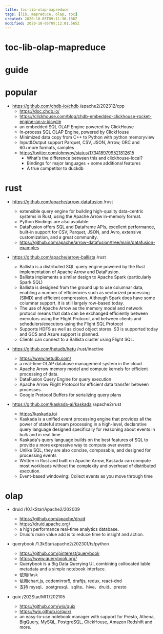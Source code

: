 ```yaml
---
title: toc-lib-olap-mapreduce
tags: [lib, mapreduce, olap, toc]
created: 2020-10-05T09:11:36.186Z
modified: 2020-10-05T09:12:01.565Z
---
```


# toc-lib-olap-mapreduce

# guide

# popular
- https://github.com/chdb-io/chdb /apache2/202312/cpp
  - https://doc.chdb.io/
  - https://clickhouse.com/blog/chdb-embedded-clickhouse-rocket-engine-on-a-bicycle
  - an embedded SQL OLAP Engine powered by ClickHouse
  - In-process SQL OLAP Engine, powered by ClickHouse
  - Minimized data copy from C++ to Python with python memoryview
  - Input&Output support Parquet, CSV, JSON, Arrow, ORC and 60+more formats, samples
  - https://twitter.com/ohmypy/status/1734189799521812615
    - What's the difference between this and clickhouse-local?
    - Bindings for major languages + some additional features 
    - A true competitor to duckdb
# rust
- https://github.com/apache/arrow-datafusion /rust
  - extensible query engine for building high-quality data-centric systems in Rust, using the Apache Arrow in-memory format. 
  - Python Bindings are also available.
  - DataFusion offers SQL and Dataframe APIs, excellent performance, built-in support for CSV, Parquet, JSON, and Avro, extensive customization, and a great community.
  - https://github.com/apache/arrow-datafusion/tree/main/datafusion-examples

- https://github.com/apache/arrow-ballista /rust
  - Ballista is a distributed SQL query engine powered by the Rust implementation of Apache Arrow and DataFusion.
  - Ballista implements a similar design to Apache Spark (particularly Spark SQL)
  - Ballista is designed from the ground up to use columnar data, enabling a number of efficiencies such as vectorized processing (SIMD) and efficient compression. Although Spark does have some columnar support, it is still largely row-based today.
  - The use of Apache Arrow as the memory model and network protocol means that data can be exchanged efficiently between executors using the Flight Protocol, and between clients and schedulers/executors using the Flight SQL Protocol
  - Supports HDFS as well as cloud object stores. S3 is supported today and GCS and Azure support is planned.
  - Clients can connect to a Ballista cluster using Flight SQL.

- https://github.com/hetudb/hetu /rust/inactive
  - https://www.hetudb.com/
  - a real-time OLAP database management system in the cloud
  - Apache Arrow memory model and compute kernels for efficient processing of data.
  - DataFusion Query Engine for query execution
  - Apache Arrow Flight Protocol for efficient data transfer between processes.
  - Google Protocol Buffers for serializing query plans

- https://github.com/kaskada-ai/kaskada /apache2/rust
  - https://kaskada.io/
  - Kaskada is a unified event processing engine that provides all the power of stateful stream processing in a high-level, declarative query language designed specifically for reasoning about events in bulk and in real time.
  - Kaskada's query language builds on the best features of SQL to provide a more expressive way to compute over events
  - Unlike SQL, they are also concise, composable, and designed for processing events
  - Written in Rust and built on Apache Arrow, Kaskada can compute most workloads without the complexity and overhead of distributed execution.
  - Event-based windowing: Collect events as you move through time
# olap
- druid /10.1kStar/Apache2/202009
  - https://github.com/apache/druid
  - https://druid.apache.org/
  - a high performance real-time analytics database. 
  - Druid's main value add is to reduce time to insight and action.

- querybook /1.3kStar/apache2/202301/ts/python
  - https://github.com/pinterest/querybook
  - https://www.querybook.org/
  - Querybook is a Big Data Querying UI, combining collocated table metadata and a simple notebook interface.
  - 依赖flask
  - 依赖chart.js, codemirror5, draftjs, redux, react-dnd
  - 支持 mysql、postgresql、sqlite、hive、druid、presto

- quix /202Star/MIT/202105
  - https://github.com/wix/quix
  - https://wix.github.io/quix/
  - an easy-to-use notebook manager with support for Presto, Athena, BigQuery, MySQL, PostgreSQL, ClickHouse, Amazon Redshift and more.
